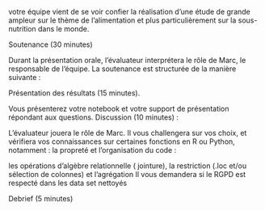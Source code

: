 votre équipe vient de se voir confier la réalisation d’une étude de grande ampleur sur le thème de l’alimentation et plus particulièrement sur la sous-nutrition dans le monde.

Soutenance (30 minutes) 

Durant la présentation orale, l’évaluateur interprétera le rôle de Marc, le responsable de l’équipe. La soutenance est structurée de la manière suivante :

Présentation des résultats (15 minutes).

Vous présenterez votre notebook et votre support de présentation répondant aux questions. 
Discussion (10 minutes) :

 L’évaluateur jouera le rôle de Marc. Il vous challengera sur vos choix, et vérifiera vos connaissances sur certaines fonctions en R ou Python, notamment : 
la propreté et l’organisation du code :

les opérations d’algèbre relationnelle ( jointure), la restriction (.loc et/ou sélection de colonnes) et l’agrégation 
Il vous demandera si le RGPD est respecté dans les data set nettoyés

Debrief (5 minutes)

